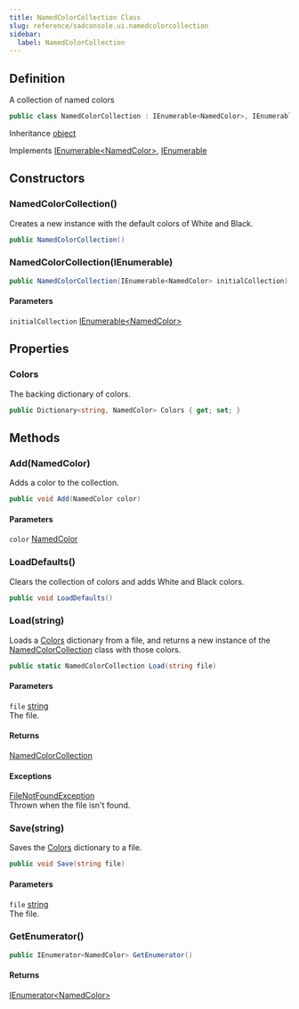 ```yaml
---
title: NamedColorCollection Class
slug: reference/sadconsole.ui.namedcolorcollection
sidebar:
  label: NamedColorCollection
---
```

## Definition

A collection of named colors

```csharp title="C#"
public class NamedColorCollection : IEnumerable<NamedColor>, IEnumerable
```

Inheritance [object](https://learn.microsoft.com/dotnet/api/system.object/)

Implements [IEnumerable\<NamedColor\>](https://learn.microsoft.com/dotnet/api/system.collections.generic.ienumerable-1/), [IEnumerable](https://learn.microsoft.com/dotnet/api/system.collections.ienumerable/)

## Constructors

### NamedColorCollection()

Creates a new instance with the default colors of White and Black.

```csharp title="C#"
public NamedColorCollection()
```


### NamedColorCollection(IEnumerable<NamedColor>)

```csharp title="C#"
public NamedColorCollection(IEnumerable<NamedColor> initialCollection)
```

#### Parameters

`initialCollection` [IEnumerable\<NamedColor\>](https://learn.microsoft.com/dotnet/api/system.collections.generic.ienumerable-1/)  


## Properties

### Colors

The backing dictionary of colors.

```csharp title="C#"
public Dictionary<string, NamedColor> Colors { get; set; }
```

## Methods

### Add(NamedColor)

Adds a color to the collection.

```csharp title="C#"
public void Add(NamedColor color)
```

#### Parameters

`color` [NamedColor](../sadconsole.ui.namedcolor/)  


### LoadDefaults()

Clears the collection of colors and adds White and Black colors.

```csharp title="C#"
public void LoadDefaults()
```


### Load(string)

Loads a [Colors](../sadconsole.ui.namedcolorcollection/#colors/) dictionary from a file, and returns a new instance of the [NamedColorCollection](../sadconsole.ui.namedcolorcollection/) class with those colors.

```csharp title="C#"
public static NamedColorCollection Load(string file)
```

#### Parameters

`file` [string](https://learn.microsoft.com/dotnet/api/system.string/)  
The file.

#### Returns

[NamedColorCollection](../sadconsole.ui.namedcolorcollection/)
#### Exceptions

[FileNotFoundException](https://learn.microsoft.com/dotnet/api/system.io.filenotfoundexception/)  
Thrown when the file isn't found.


### Save(string)

Saves the [Colors](../sadconsole.ui.namedcolorcollection/#colors/) dictionary to a file.

```csharp title="C#"
public void Save(string file)
```

#### Parameters

`file` [string](https://learn.microsoft.com/dotnet/api/system.string/)  
The file.


### GetEnumerator()

```csharp title="C#"
public IEnumerator<NamedColor> GetEnumerator()
```

#### Returns

[IEnumerator\<NamedColor\>](https://learn.microsoft.com/dotnet/api/system.collections.generic.ienumerator-1/)